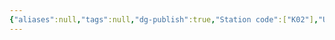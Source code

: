 ```yaml
---
{"aliases":null,"tags":null,"dg-publish":true,"Station code":["K02"],"Universal Name":"","permalink":"/narrative/locations/worlds/verlon-97/","dgPassFrontmatter":true}
---
```


